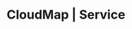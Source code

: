 # CloudMap | Service

<!-- BEGINNING OF PRE-COMMIT-TERRAFORM DOCS HOOK -->
<!-- END OF PRE-COMMIT-TERRAFORM DOCS HOOK -->
